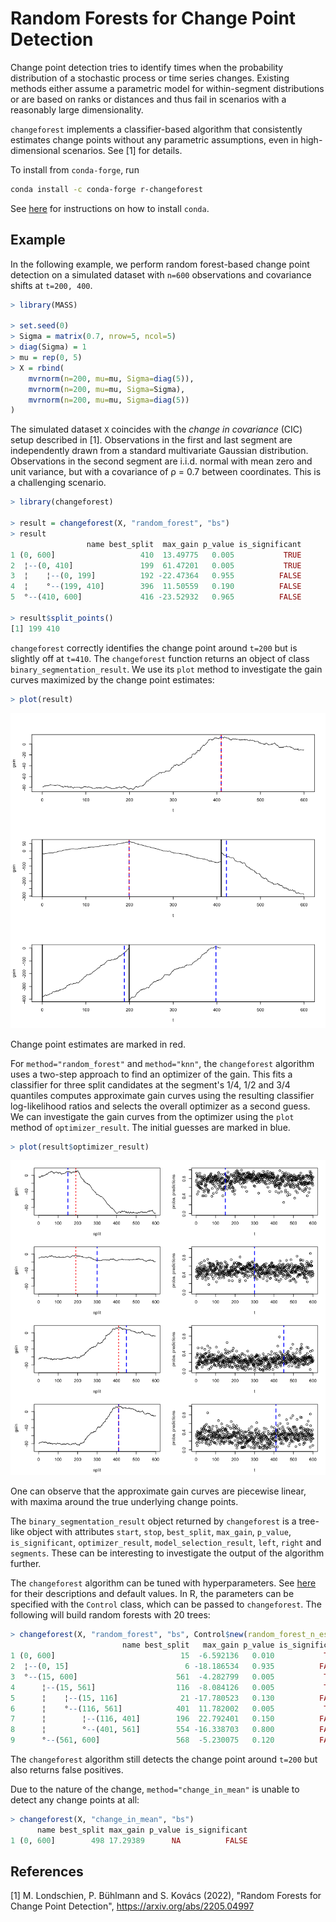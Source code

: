# Random Forests for Change Point Detection

Change point detection tries to identify times when the probability distribution of a
stochastic process or time series changes. Existing methods either assume a parametric
model for within-segment distributions or are based on ranks or distances and thus fail
in scenarios with a reasonably large dimensionality.

`changeforest` implements a classifier-based algorithm that consistently estimates
change points without any parametric assumptions, even in high-dimensional scenarios.
See [1] for details.

To install from `conda-forge`, run

```bash
conda install -c conda-forge r-changeforest
```

See [here](https://github.com/conda-forge/miniforge) for instructions on how to install `conda`.

## Example

In the following example, we perform random forest-based change point detection on
a simulated dataset with `n=600` observations and covariance shifts at `t=200, 400`.

```R
> library(MASS)

> set.seed(0)
> Sigma = matrix(0.7, nrow=5, ncol=5)
> diag(Sigma) = 1
> mu = rep(0, 5)
> X = rbind(
    mvrnorm(n=200, mu=mu, Sigma=diag(5)),
    mvrnorm(n=200, mu=mu, Sigma=Sigma),
    mvrnorm(n=200, mu=mu, Sigma=diag(5))
)
```

The simulated dataset `X` coincides with the _change in covariance_ (CIC) setup
described in [1]. Observations in the first and last segment are independently drawn
from a standard multivariate Gaussian distribution. Observations in the second segment
are i.i.d. normal with mean zero and unit variance, but with a covariance of ρ = 0.7
between coordinates. This is a challenging scenario.


```R
> library(changeforest)

> result = changeforest(X, "random_forest", "bs")
> result
                 name best_split  max_gain p_value is_significant
1 (0, 600]                   410  13.49775   0.005           TRUE
2  ¦--(0, 410]               199  61.47201   0.005           TRUE
3  ¦    ¦--(0, 199]          192 -22.47364   0.955          FALSE
4  ¦    °--(199, 410]        396  11.50559   0.190          FALSE
5  °--(410, 600]             416 -23.52932   0.965          FALSE

> result$split_points()
[1] 199 410
```

`changeforest` correctly identifies the change point around `t=200` but is slightly
off at `t=410`. The `changeforest` function returns an object of class `binary_segmentation_result`.
We use its `plot` method to investigate the gain curves maximized by the change point estimates:

```R
> plot(result)
```
<p align="center">
  <img src="../docs/r_cic_rf_binary_segmentation_result_plot.png" />
</p>

Change point estimates are marked in red.

For `method="random_forest"` and `method="knn"`, the `changeforest` algorithm uses a two-step approach to
find an optimizer of the gain. This fits a classifier for three split candidates
at the segment's 1/4, 1/2 and 3/4 quantiles  computes approximate gain curves using
the resulting classifier log-likelihood ratios and selects the overall optimizer as a second guess.
We can investigate the gain curves from the optimizer using the `plot` method of `optimizer_result`.
The initial guesses are marked in blue.

```R
> plot(result$optimizer_result)
```
<p align="center">
  <img src="../docs/r_cic_rf_optimizer_result_plot.png" />
</p>
 
One can observe that the approximate gain curves are piecewise linear, with maxima
around the true underlying change points.

The `binary_segmentation_result` object returned by `changeforest` is a tree-like object with attributes
`start`, `stop`, `best_split`, `max_gain`, `p_value`, `is_significant`, `optimizer_result`, `model_selection_result`, `left`, `right` and `segments`. 
These can be interesting to investigate the output of the algorithm further.

The `changeforest` algorithm can be tuned with hyperparameters. See
[here](https://github.com/mlondschien/changeforest/blob/287ac0f10728518d6a00bf698a4d5834ae98715d/src/control.rs#L3-L30)
for their descriptions and default values. In R, the parameters can
be specified with the `Control` class,
which can be passed to `changeforest`. The following will build random forests with
20 trees:

```R
> changeforest(X, "random_forest", "bs", Control$new(random_forest_n_estimators=20))
                         name best_split   max_gain p_value is_significant
1 (0, 600]                            15  -6.592136   0.010           TRUE
2  ¦--(0, 15]                          6 -18.186534   0.935          FALSE
3  °--(15, 600]                      561  -4.282799   0.005           TRUE
4      ¦--(15, 561]                  116  -8.084126   0.005           TRUE
5      ¦    ¦--(15, 116]              21 -17.780523   0.130          FALSE
6      ¦    °--(116, 561]            401  11.782002   0.005           TRUE
7      ¦        ¦--(116, 401]        196  22.792401   0.150          FALSE
8      ¦        °--(401, 561]        554 -16.338703   0.800          FALSE
9      °--(561, 600]                 568  -5.230075   0.120          FALSE    
```

The `changeforest` algorithm still detects the change point around `t=200` but also
returns false positives.

Due to the nature of the change, `method="change_in_mean"` is unable to detect any
change points at all:
```R
> changeforest(X, "change_in_mean", "bs")
      name best_split max_gain p_value is_significant
1 (0, 600]        498 17.29389      NA          FALSE
```


## References

[1] M. Londschien, P. Bühlmann and S. Kovács (2022), "Random Forests for Change Point Detection", https://arxiv.org/abs/2205.04997
